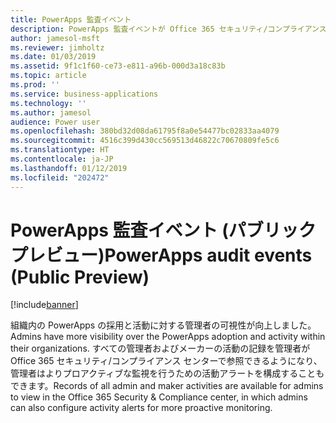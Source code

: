 ```yaml
---
title: PowerApps 監査イベント
description: PowerApps 監査イベントが Office 365 セキュリティ/コンプライアンス センターで利用可能になりました
author: jamesol-msft
ms.reviewer: jimholtz
ms.date: 01/03/2019
ms.assetid: 9f1c1f60-ce73-e811-a96b-000d3a18c83b
ms.topic: article
ms.prod: ''
ms.service: business-applications
ms.technology: ''
ms.author: jamesol
audience: Power user
ms.openlocfilehash: 380bd32d08da61795f8a0e54477bc02833aa4079
ms.sourcegitcommit: 4516c399d430cc569513d46822c70670809fe5c6
ms.translationtype: HT
ms.contentlocale: ja-JP
ms.lasthandoff: 01/12/2019
ms.locfileid: "202472"
---
```

# <a name="powerapps-audit-events-public-preview"></a><span data-ttu-id="a13b1-103">PowerApps 監査イベント (パブリック プレビュー)</span><span class="sxs-lookup"><span data-stu-id="a13b1-103">PowerApps audit events (Public Preview)</span></span>


[!include[banner](../../includes/banner.md)]

<span data-ttu-id="a13b1-104">組織内の PowerApps の採用と活動に対する管理者の可視性が向上しました。</span><span class="sxs-lookup"><span data-stu-id="a13b1-104">Admins have more visibility over the PowerApps adoption and activity within their organizations.</span></span> <span data-ttu-id="a13b1-105">すべての管理者およびメーカーの活動の記録を管理者が Office 365 セキュリティ/コンプライアンス センターで参照できるようになり、管理者はよりプロアクティブな監視を行うための活動アラートを構成することもできます。</span><span class="sxs-lookup"><span data-stu-id="a13b1-105">Records of all admin and maker activities are available for admins to view in the Office 365 Security & Compliance center, in which admins can also configure activity alerts for more proactive monitoring.</span></span>
